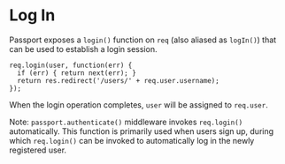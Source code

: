 # Log In

Passport exposes a `login()` function on `req` (also aliased as `logIn()`) that can 
be used to establish a login session.

```
req.login(user, function(err) {
  if (err) { return next(err); }
  return res.redirect('/users/' + req.user.username);
});
```

When the login operation completes, `user` will be assigned to `req.user`.

Note: `passport.authenticate()` middleware invokes `req.login()` automatically. This function 
is primarily used when users sign up, during which `req.login()` can be invoked to automatically 
log in the newly registered user.